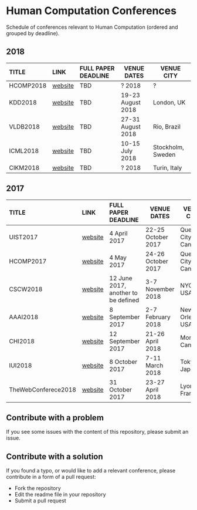 # Human Computation Conferences

Schedule of conferences relevant to Human Computation (ordered and grouped by deadline). 
## 2018
|         TITLE        |       LINK       | FULL PAPER DEADLINE | VENUE DATES | VENUE CITY |
|:-------------------------|:----------------|:-------------------|---------|---------|
| HCOMP2018 | [website](https://humancomputation.com/2018/)  | TBD  | ? 2018 | ? |
| KDD2018 | [website](http://www.kdd.org/kdd2018/) | TBD   | 19-23 August 2018 | London, UK |
| VLDB2018 | [website](http://vldb2018.lncc.br) | TBD   | 27-31 August 2018 | Rio, Brazil |
| ICML2018 | [website](http://www.wikicfp.com/cfp/servlet/event.showcfp?eventid=67105&copyownerid=2)   | TBD | 10-15 July 2018 | Stockholm, Sweden |
| CIKM2018 | [website](http://www.cikm2018.units.it) | TBD   | ? 2018 | Turin, Italy |



## 2017
|         TITLE        |       LINK       | FULL PAPER DEADLINE | VENUE DATES | VENUE CITY |
|:-------------------------|:----------------|:-------------------|---------|---------|
| UIST2017 | [website](https://uist.acm.org/uist2017/)   | 4 April 2017 | 22-25 October 2017 | Quebec City, Canada |
| HCOMP2017 | [website](https://humancomputation.com/2017/)   | 4 May 2017 | 24-26 October 2017 | Quebec City, Canada |
| CSCW2018 | [website](https://cscw.acm.org/2018/)   | 12 June 2017, another to be defined | 3-7 November 2018 | NYC, USA |
| AAAI2018 | [website](https://aaai.org/Conferences/AAAI/aaai18.php)   | 8 September 2017 | 2-7 February 2018 | New Orleans, USA |
| CHI2018 | [website](https://chi2018.acm.org)   | 12 September 2017 | 21-26 April 2018 | Montreal, Canada |
| IUI2018 | [website](http://iui.acm.org/2018/call_for_papers.html)   | 8 October 2017 | 7-11 March 2018 | Tokyo, Japan |
| TheWebConferece2018 | [website](https://www2018.thewebconf.org)   | 31 October 2017 | 23-27 April 2018 | Lyon, France |





## Contribute with a problem

If you see some issues with the content of this repository, please submit an issue.

## Contribute with a solution

If you found a typo, or would like to add a relevant conference, please contribute in a form of a pull request:

* Fork the repository
* Edit the readme file in your repository
* Submit a pull request





